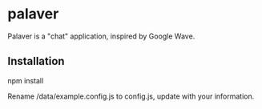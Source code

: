 palaver
=======

Palaver is a "chat" application, inspired by Google Wave.


Installation
------------

npm install

Rename /data/example.config.js to config.js, update with your information.
